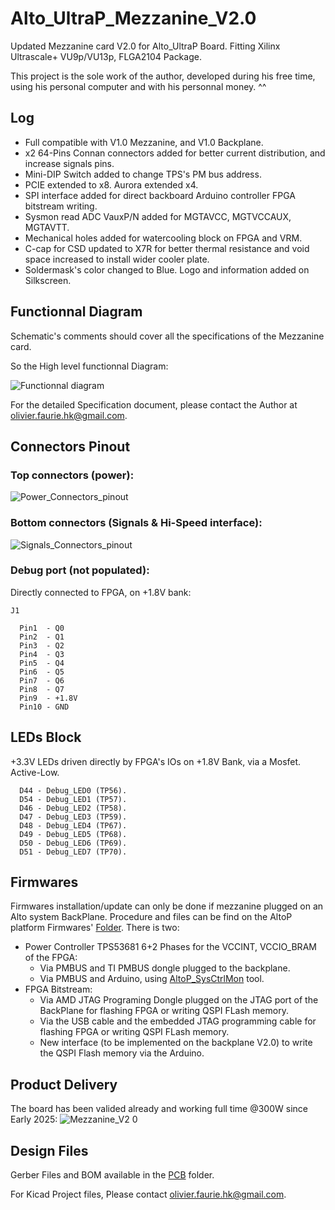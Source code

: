 # Alto_UltraP_Mezzanine_V2.0
Updated Mezzanine card V2.0 for Alto_UltraP Board.
Fitting Xilinx Ultrascale+ VU9p/VU13p, FLGA2104 Package. 

This project is the sole work of the author, developed during his free time, using his personal computer and with his personnal money. ^^

## Log
- Full compatible with V1.0 Mezzanine, and V1.0 Backplane.
- x2 64-Pins Connan connectors added for better current distribution, and increase signals pins.
- Mini-DIP Switch added to change TPS's PM bus address.
- PCIE extended to x8. Aurora extended x4.
- SPI interface added for direct backboard Arduino controller FPGA bitstream writing.
- Sysmon read ADC VauxP/N added for MGTAVCC, MGTVCCAUX, MGTAVTT. 
- Mechanical holes added for watercooling block on FPGA and VRM.
- C-cap for CSD updated to X7R for better thermal resistance and void space increased to install wider cooler plate. 
- Soldermask's color changed to Blue. Logo and information added on Silkscreen.


## Functionnal Diagram

Schematic's comments should cover all the specifications of the Mezzanine card. 

So the High level functionnal Diagram:

![Functionnal diagram](https://github.com/user-attachments/assets/de3472aa-66f2-4ac5-90fc-c60a2c354b5f)

For the detailed Specification document, please contact the Author at  [olivier.faurie.hk@gmail.com](olivier.faurie.hk@gmail.com).

## Connectors Pinout

### Top connectors (power):
![Power_Connectors_pinout](https://github.com/user-attachments/assets/4e53e351-56f5-4b88-be38-f49f8134b5ce)


### Bottom connectors (Signals & Hi-Speed interface):
![Signals_Connectors_pinout](https://github.com/user-attachments/assets/aba93dd3-d2cf-459c-aa6f-54e08342bde9)

### Debug port (not populated):
Directly connected to FPGA, on +1.8V bank:
```
J1

  Pin1  - Q0
  Pin2  - Q1
  Pin3  - Q2
  Pin4  - Q3
  Pin5  - Q4
  Pin6  - Q5
  Pin7  - Q6
  Pin8  - Q7
  Pin9  - +1.8V
  Pin10 - GND
```

## LEDs Block
+3.3V LEDs driven directly by FPGA's IOs on +1.8V Bank, via a Mosfet. Active-Low.
```
  D44 - Debug_LED0 (TP56).
  D54 - Debug_LED1 (TP57).
  D46 - Debug_LED2 (TP58).
  D47 - Debug_LED3 (TP59).
  D48 - Debug_LED4 (TP67).
  D49 - Debug_LED5 (TP68).
  D50 - Debug_LED6 (TP69).
  D51 - Debug_LED7 (TP70).
```
## Firmwares

Firmwares installation/update can only be done if mezzanine plugged on an Alto system BackPlane. Procedure and files can be find on the AltoP platform Firmwares' [Folder](https://github.com/OlivierHK/Alto_UltraP_Board_V1.0/tree/main/Firmwares). There is two:

- Power Controller TPS53681 6+2 Phases for the VCCINT, VCCIO_BRAM of the FPGA:
  - Via PMBUS and TI PMBUS dongle plugged to the backplane.
  - Via PMBUS and Arduino, using [AltoP_SysCtrlMon](https://github.com/OlivierHK/AltoP_SysCtrlMon) tool. 
- FPGA Bitstream:
  - Via AMD JTAG Programing Dongle plugged on the JTAG port of the BackPlane for flashing FPGA or writing QSPI FLash memory.
  - Via the USB cable and the embedded JTAG programming cable for flashing FPGA or writing QSPI FLash memory.
  - New interface (to be implemented on the backplane V2.0) to write the QSPI Flash memory via the Arduino.

## Product Delivery

The board has been valided already and working full time @300W since Early 2025:
![Mezzanine_V2 0](https://github.com/user-attachments/assets/6f760b17-e291-44ea-aef2-f8fb70d67586)

## Design Files

Gerber Files and BOM available in the [PCB](https://github.com/OlivierHK/Alto_UltraP_Mezzanine_V2.0/tree/main/PCB) folder.

For Kicad Project files, Please contact [olivier.faurie.hk@gmail.com](olivier.faurie.hk@gmail.com).
